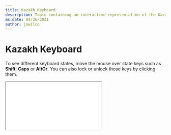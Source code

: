 ```yaml
--- 
title: Kazakh Keyboard 
description: Topic containing an interactive representation of the Kazakh Keyboard 
ms.date: 04/26/2021 
author: jowilco 
--- 
```

 
# Kazakh Keyboard 
 
To see different keyboard states, move the mouse over state keys such as **Shift**, **Caps** or **AltGr**. You can also lock or unlock those keys by clicking them. 
 
<iframe src="kbdkaz.html"></iframe> 
